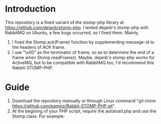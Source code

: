 Introduction
===============
This repository is a fixed variant of the stomp-php library at https://github.com/dejanb/stomp-php.
I tested dejanb's stomp-php with RabbitMQ on Ubuntu, a few bugs occurred, so I fixed them. Mainly, 
1. I fixed the Stomp.ack(Frame) function by supplementing message-id to the headers of ACK frame.
2. I use "\x00" as the terminator of frame, so as to determine the end of a frame when Stomp.readFrame().
Maybe, dejanb's stomp-php works for ActiveMQ, but to be compatible with RabbitMQ too, I'd recommend this Rabbit-STOMP-PHP.

Guide
===============
1. Download the repository manually or through Linux command "git clone https://github.com/eaminz/Rabbit-STOMP-PHP.git".
2. At the begining of your PHP script, require the autoload.php and use the Stomp class. For example:
  <?php
    require __DIR__."/../stomp-php/autoload.php";
    use FuseSource\Stomp\Stomp;
    ......
3. You can find example code under "/example" and "/stomp-php/fusesource/stomp-php/src/examples".
4. It might happen that if you pre-installed php5-stomp extension, some class names will conflict. So do not.